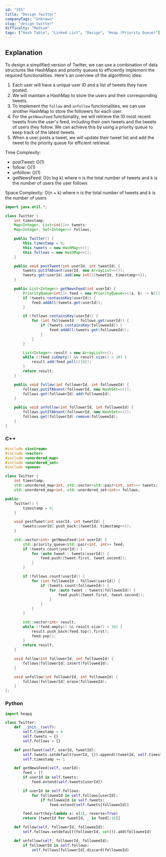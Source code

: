 ```yaml
---
id: "355"
title: "Design Twitter"
companyTags: "Unknown"
slug: "design-twitter"
difficulty: "Medium"
tags: ["Hash Table", "Linked List", "Design", "Heap (Priority Queue)"]
---
```


## Explanation
To design a simplified version of Twitter, we can use a combination of data structures like HashMaps and priority queues to efficiently implement the required functionalities. Here's an overview of the algorithmic idea:
1. Each user will have a unique user ID and a list of tweets they have posted.
2. We will maintain a HashMap to store the users and their corresponding tweets.
3. To implement the `follow` and `unfollow` functionalities, we can use another HashMap to store the followers for each user.
4. For the `getNewsFeed` functionality, we will retrieve the 10 most recent tweets from the user's feed, including their own tweets and the tweets of users they follow. We can achieve this by using a priority queue to keep track of the latest tweets.
5. When a user posts a tweet, we will update their tweet list and add the tweet to the priority queue for efficient retrieval.

Time Complexity:
- postTweet: O(1)
- follow: O(1)
- unfollow: O(1)
- getNewsFeed: O(n log k) where n is the total number of tweets and k is the number of users the user follows

Space Complexity: O(n + k) where n is the total number of tweets and k is the number of users
```java
import java.util.*;

class Twitter {
    int timestamp;
    Map<Integer, List<int[]>> tweets;
    Map<Integer, Set<Integer>> follows;

    public Twitter() {
        this.timestamp = 0;
        this.tweets = new HashMap<>();
        this.follows = new HashMap<>();
    }

    public void postTweet(int userId, int tweetId) {
        tweets.putIfAbsent(userId, new ArrayList<>());
        tweets.get(userId).add(new int[]{tweetId, timestamp++});
    }

    public List<Integer> getNewsFeed(int userId) {
        PriorityQueue<int[]> feed = new PriorityQueue<>((a, b) -> b[1] - a[1]);
        if (tweets.containsKey(userId)) {
            feed.addAll(tweets.get(userId));
        }

        if (follows.containsKey(userId)) {
            for (int followeeId : follows.get(userId)) {
                if (tweets.containsKey(followeeId)) {
                    feed.addAll(tweets.get(followeeId));
                }
            }
        }

        List<Integer> result = new ArrayList<>();
        while (!feed.isEmpty() && result.size() < 10) {
            result.add(feed.poll()[0]);
        }
        return result;
    }

    public void follow(int followerId, int followeeId) {
        follows.putIfAbsent(followerId, new HashSet<>());
        follows.get(followerId).add(followeeId);
    }

    public void unfollow(int followerId, int followeeId) {
        follows.putIfAbsent(followerId, new HashSet<>());
        follows.get(followerId).remove(followeeId);
    }
}
```

### C++
```cpp
#include <iostream>
#include <vector>
#include <unordered_map>
#include <unordered_set>
#include <queue>

class Twitter {
    int timestamp;
    std::unordered_map<int, std::vector<std::pair<int, int>>> tweets;
    std::unordered_map<int, std::unordered_set<int>> follows;

public:
    Twitter() {
        timestamp = 0;
    }

    void postTweet(int userId, int tweetId) {
        tweets[userId].push_back({tweetId, timestamp++});
    }

    std::vector<int> getNewsFeed(int userId) {
        std::priority_queue<std::pair<int, int>> feed;
        if (tweets.count(userId)) {
            for (auto tweet : tweets[userId]) {
                feed.push({tweet.first, tweet.second});
            }
        }

        if (follows.count(userId)) {
            for (int followeeId : follows[userId]) {
                if (tweets.count(followeeId)) {
                    for (auto tweet : tweets[followeeId]) {
                        feed.push({tweet.first, tweet.second});
                    }
                }
            }
        }

        std::vector<int> result;
        while (!feed.empty() && result.size() < 10) {
            result.push_back(feed.top().first);
            feed.pop();
        }
        return result;
    }

    void follow(int followerId, int followeeId) {
        follows[followerId].insert(followeeId);
    }

    void unfollow(int followerId, int followeeId) {
        follows[followerId].erase(followeeId);
    }
};
```

### Python
```python
import heapq

class Twitter:
    def __init__(self):
        self.timestamp = 0
        self.tweets = {}
        self.follows = {}

    def postTweet(self, userId, tweetId):
        self.tweets.setdefault(userId, []).append((tweetId, self.timestamp))
        self.timestamp += 1

    def getNewsFeed(self, userId):
        feed = []
        if userId in self.tweets:
            feed.extend(self.tweets[userId])

        if userId in self.follows:
            for followeeId in self.follows[userId]:
                if followeeId in self.tweets:
                    feed.extend(self.tweets[followeeId])

        feed.sort(key=lambda x: x[1], reverse=True)
        return [tweetId for tweetId, _ in feed[:10]]

    def follow(self, followerId, followeeId):
        self.follows.setdefault(followerId, set()).add(followeeId)

    def unfollow(self, followerId, followeeId):
        if followerId in self.follows:
            self.follows[followerId].discard(followeeId)
```